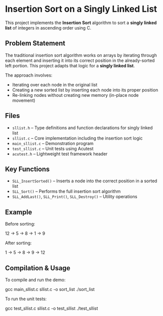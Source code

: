 # Insertion Sort on a Singly Linked List

This project implements the **Insertion Sort** algorithm to sort a **singly linked list** of integers in ascending order using C.

## Problem Statement

The traditional insertion sort algorithm works on arrays by iterating through each element and inserting it into its correct position in the already-sorted left portion. This project adapts that logic for a **singly linked list**.

The approach involves:
- Iterating over each node in the original list
- Creating a new sorted list by inserting each node into its proper position
- Re-linking nodes without creating new memory (in-place node movement)

## Files

- `sllist.h` – Type definitions and function declarations for singly linked list
- `sllist.c` – Core implementation including the insertion sort logic
- `main_sllist.c` – Demonstration program
- `test_sllist.c` – Unit tests using Acutest
- `acutest.h` – Lightweight test framework header

## Key Functions

- `SLL_InsertSorted()` – Inserts a node into the correct position in a sorted list
- `SLL_Sort()` – Performs the full insertion sort algorithm
- `SLL_AddLast()`, `SLL_Print()`, `SLL_Destroy()` – Utility operations

## Example

Before sorting:

12 → 5 → 8 → 1 → 9

After sorting:

1 → 5 → 8 → 9 → 12

## Compilation & Usage

To compile and run the demo:

gcc main_sllist.c sllist.c -o sort_list
./sort_list

To run the unit tests:

gcc test_sllist.c sllist.c -o test_sllist
./test_sllist
